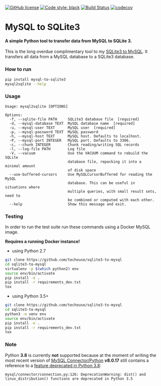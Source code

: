 [![GitHub license](https://img.shields.io/github/license/techouse/mysql-to-sqlite3)](https://github.com/techouse/mysql-to-sqlite3/blob/master/LICENSE)
[![Code style: black](https://img.shields.io/badge/code%20style-black-000000.svg)](https://github.com/ambv/black)
[![Build Status](https://travis-ci.org/techouse/mysql-to-sqlite3.svg?branch=master)](https://travis-ci.org/techouse/mysql-to-sqlite3)
[![codecov](https://codecov.io/gh/techouse/mysql-to-sqlite3/branch/master/graph/badge.svg)](https://codecov.io/gh/techouse/mysql-to-sqlite3)

# MySQL to SQLite3

#### A simple Python tool to transfer data from MySQL to SQLite 3.

This is the long overdue complimentary tool to my [SQLite3 to MySQL](https://github.com/techouse/sqlite3-to-mysql). It 
transfers all data from a MySQL database to a SQLite3 database.

### How to run

```bash
pip install mysql-to-sqlite3
mysql2sqlite --help
```

### Usage
```
Usage: mysql2sqlite [OPTIONS]

Options:
  -f, --sqlite-file PATH     SQLite3 database file  [required]
  -d, --mysql-database TEXT  MySQL database name  [required]
  -u, --mysql-user TEXT      MySQL user  [required]
  -p, --mysql-password TEXT  MySQL password
  -h, --mysql-host TEXT      MySQL host. Defaults to localhost.
  -P, --mysql-port INTEGER   MySQL port. Defaults to 3306.
  -c, --chunk INTEGER        Chunk reading/writing SQL records
  -l, --log-file PATH        Log file
  -V, --vacuum               Use the VACUUM command to rebuild the SQLite
                             database file, repacking it into a minimal amount
                             of disk space
  --use-buffered-cursors     Use MySQLCursorBuffered for reading the MySQL
                             database. This can be useful in situations where
                             multiple queries, with small result sets, need to
                             be combined or computed with each other.
  --help                     Show this message and exit.
```

### Testing
In order to run the test suite run these commands using a Docker MySQL image.

**Requires a running Docker instance!**

- using Python 2.7
```bash
git clone https://github.com/techouse/sqlite3-to-mysql
cd sqlite3-to-mysql
virtualenv -p $(which python2) env
source env/bin/activate
pip install -e .
pip install -r requirements_dev.txt
tox
```

- using Python 3.5+
```bash
git clone https://github.com/techouse/sqlite3-to-mysql
cd sqlite3-to-mysql                   
python3 -m venv env
source env/bin/activate
pip install -e .
pip install -r requirements_dev.txt
tox
```

### Note
Python **3.8** is currently **not** supported because at the moment of writing the most recent 
version of [MySQL Connector/Python](https://pypi.org/project/mysql-connector-python/) **v8.0.17** 
still contains a reference to a [feature deprecated in Python 3.8](https://bugs.python.org/issue1322):
```
mysql/connector/connection.py:126: DeprecationWarning: dist() and linux_distribution() functions are deprecated in Python 3.5
```